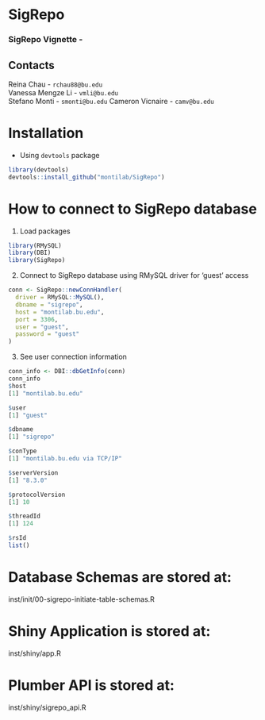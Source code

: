 
# SigRepo

### SigRepo Vignette -

## Contacts

Reina Chau - `rchau88@bu.edu`  
Vanessa Mengze Li - `vmli@bu.edu`  
Stefano Monti - `smonti@bu.edu`
Cameron Vicnaire - `camv@bu.edu`

# Installation

- Using `devtools` package

``` r
library(devtools)
devtools::install_github("montilab/SigRepo")
```

# How to connect to SigRepo database

1.  Load packages

``` r
library(RMySQL)
library(DBI)
library(SigRepo)
```

2.  Connect to SigRepo database using RMySQL driver for ‘guest’ access

``` r
conn <- SigRepo::newConnHandler(
  driver = RMySQL::MySQL(),
  dbname = "sigrepo",
  host = "montilab.bu.edu",
  port = 3306,
  user = "guest",
  password = "guest"
)
```

3.  See user connection information

``` r
conn_info <- DBI::dbGetInfo(conn)
conn_info
$host
[1] "montilab.bu.edu"

$user
[1] "guest"

$dbname
[1] "sigrepo"

$conType
[1] "montilab.bu.edu via TCP/IP"

$serverVersion
[1] "8.3.0"

$protocolVersion
[1] 10

$threadId
[1] 124

$rsId
list()
```

# Database Schemas are stored at:

inst/init/00-sigrepo-initiate-table-schemas.R

# Shiny Application is stored at:

inst/shiny/app.R

# Plumber API is stored at:

inst/shiny/sigrepo_api.R
